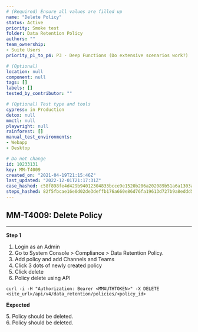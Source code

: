 ```yaml
---
# (Required) Ensure all values are filled up
name: "Delete Policy"
status: Active
priority: Smoke test
folder: Data Retention Policy
authors: ""
team_ownership: 
- Suite Users
priority_p1_to_p4: P3 - Deep Functions (Do extensive scenarios work?)

# (Optional)
location: null
component: null
tags: []
labels: []
tested_by_contributor: ""

# (Optional) Test type and tools
cypress: in Production
detox: null
mmctl: null
playwright: null
rainforest: []
manual_test_environments:
- Webapp
- Desktop

# Do not change
id: 10233131
key: MM-T4009
created_on: "2021-04-19T21:15:46Z"
last_updated: "2022-12-01T21:17:31Z"
case_hashed: c58f898fe4d429b94012304833bcce9e1520b206a202089b51a6a1303a7efff2011f3025cbdeeae041ec1ffe85dcc1e1
steps_hashed: 82f5fbcae16e0d02de3deffb176a660e86d76fa19613d727b9a8eddd5ba3730704cfcbcc79fed1cf12a28435fbc81d5a
---
```


<!-- (Auto-generated) Based on frontmatter's "key" and "name" -->

## MM-T4009: Delete Policy

---

**Step 1**

1. Login as an Admin
2. Go to System Console > Compliance > Data Retention Policy.
3. Add policy and add Channels and Teams
4. Click 3 dots of newly created policy
5. Click delete
6. Policy delete using API

```
curl -i -H "Authorization: Bearer <MMAUTHTOKEN>" -X DELETE <site_url>/api/v4/data_retention/policies/<policy_id>
```

**Expected**

5\. Policy should be deleted.\
6\. Policy should be deleted.
